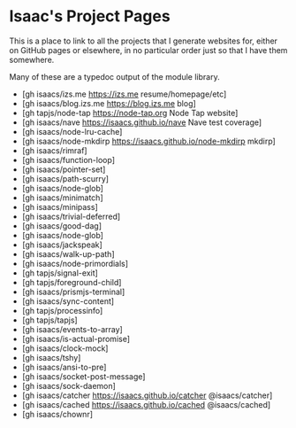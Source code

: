 # Isaac's Project Pages

This is a place to link to all the projects that I generate
websites for, either on GitHub pages or elsewhere, in no
particular order just so that I have them somewhere.

Many of these are a typedoc output of the module library.

- [gh isaacs/izs.me https://izs.me resume/homepage/etc]
- [gh isaacs/blog.izs.me https://blog.izs.me blog]
- [gh tapjs/node-tap https://node-tap.org Node Tap website]
- [gh isaacs/nave https://isaacs.github.io/nave Nave test
  coverage]
- [gh isaacs/node-lru-cache]
- [gh isaacs/node-mkdirp https://isaacs.github.io/node-mkdirp
  mkdirp]
- [gh isaacs/rimraf]
- [gh isaacs/function-loop]
- [gh isaacs/pointer-set]
- [gh isaacs/path-scurry]
- [gh isaacs/node-glob]
- [gh isaacs/minimatch]
- [gh isaacs/minipass]
- [gh isaacs/trivial-deferred]
- [gh isaacs/good-dag]
- [gh isaacs/node-glob]
- [gh isaacs/jackspeak]
- [gh isaacs/walk-up-path]
- [gh isaacs/node-primordials]
- [gh tapjs/signal-exit]
- [gh tapjs/foreground-child]
- [gh isaacs/prismjs-terminal]
- [gh isaacs/sync-content]
- [gh tapjs/processinfo]
- [gh tapjs/tapjs]
- [gh isaacs/events-to-array]
- [gh isaacs/is-actual-promise]
- [gh isaacs/clock-mock]
- [gh isaacs/tshy]
- [gh isaacs/ansi-to-pre]
- [gh isaacs/socket-post-message]
- [gh isaacs/sock-daemon]
- [gh isaacs/catcher https://isaacs.github.io/catcher @isaacs/catcher]
- [gh isaacs/cached https://isaacs.github.io/cached @isaacs/cached]
- [gh isaacs/chownr]
